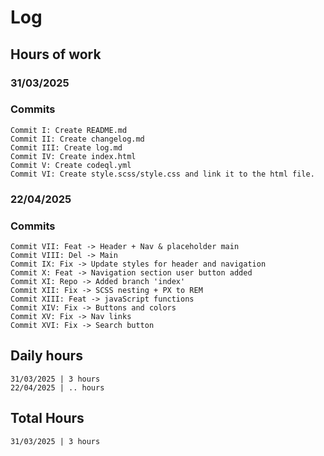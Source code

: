 # Log
## Hours of work
### 31/03/2025
### Commits
```
Commit I: Create README.md
Commit II: Create changelog.md
Commit III: Create log.md
Commit IV: Create index.html
Commit V: Create codeql.yml
Commit VI: Create style.scss/style.css and link it to the html file.
```
### 22/04/2025
### Commits
```
Commit VII: Feat -> Header + Nav & placeholder main
Commit VIII: Del -> Main
Commit IX: Fix -> Update styles for header and navigation
Commit X: Feat -> Navigation section user button added
Commit XI: Repo -> Added branch 'index'
Commit XII: Fix -> SCSS nesting + PX to REM
Commit XIII: Feat -> javaScript functions
Commit XIV: Fix -> Buttons and colors
Commit XV: Fix -> Nav links
Commit XVI: Fix -> Search button
```
## Daily hours
```
31/03/2025 | 3 hours
22/04/2025 | .. hours
```
## Total Hours
```
31/03/2025 | 3 hours
```
